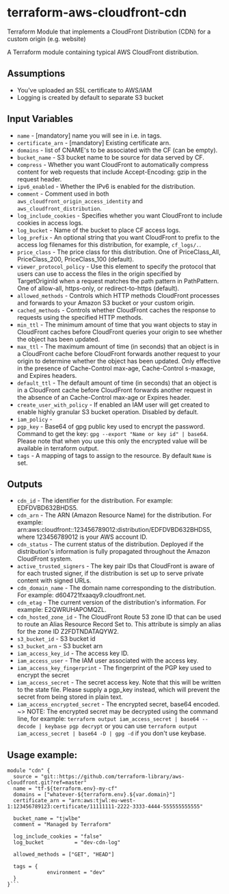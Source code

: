# terraform-aws-cloudfront-cdn

Terraform Module that implements a CloudFront Distribution (CDN) for a custom origin (e.g. website) 

A Terraform module containing typical AWS CloudFront distribution.

## Assumptions
* You've uploaded an SSL certificate to AWS/IAM
* Logging is created by default to separate S3 bucket

## Input Variables
* `name` - [mandatory] name you will see in i.e. in tags.
* `certificate_arn` - [mandatory] Existing certificate arn.
* `domains` - list of CNAME's to be associated with the CF (can be empty).
* `bucket_name` - S3 bucket name to be source for data served by CF.
* `compress` - Whether you want CloudFront to automatically compress content for web requests that include Accept-Encoding: gzip in the request header.
* `ipv6_enabled` - Whether the IPv6 is enabled for the distribution.
* `comment` - Comment used in both `aws_cloudfront_origin_access_identity` and `aws_cloudfront_distribution`.
* `log_include_cookies` - Specifies whether you want CloudFront to include cookies in access logs.
* `log_bucket` - Name of the bucket to place CF access logs.
* `log_prefix` - An optional string that you want CloudFront to prefix to the access log filenames for this distribution, for example, `cf_logs/.`.
* `price_class` - The price class for this distribution. One of PriceClass_All, PriceClass_200, PriceClass_100 (default).
* `viewer_protocol_policy` - Use this element to specify the protocol that users can use to access the files in the origin specified by TargetOriginId when a request matches the path pattern in PathPattern. One of allow-all, https-only, or redirect-to-https (default).
* `allowed_methods` - Controls which HTTP methods CloudFront processes and forwards to your Amazon S3 bucket or your custom origin.
* `cached_methods` - Controls whether CloudFront caches the response to requests using the specified HTTP methods.
* `min_ttl` - The minimum amount of time that you want objects to stay in CloudFront caches before CloudFront queries your origin to see whether the object has been updated.
* `max_ttl` - The maximum amount of time (in seconds) that an object is in a CloudFront cache before CloudFront forwards another request to your origin to determine whether the object has been updated. Only effective in the presence of Cache-Control max-age, Cache-Control s-maxage, and Expires headers.
* `default_ttl` - The default amount of time (in seconds) that an object is in a CloudFront cache before CloudFront forwards another request in the absence of an Cache-Control max-age or Expires header.
* `create_user_with_policy` - If enabled an IAM user will get created to enable highly granular S3 bucket operation. Disabled by default.
* `iam_policy` - 
* `pgp_key` - Base64 of gpg public key used to encrypt the password. Command to get the key: `gpg --export "Name or key id" | base64`. Please note that when you use this only the encrypted value will be available in terraform output.
* `tags` - A mapping of tags to assign to the resource. By default `Name` is set.

## Outputs
* `cdn_id` - The identifier for the distribution. For example: EDFDVBD632BHDS5.
* `cdn_arn` - The ARN (Amazon Resource Name) for the distribution. For example: arn:aws:cloudfront::123456789012:distribution/EDFDVBD632BHDS5, where 123456789012 is your AWS account ID.
* `cdn_status` - The current status of the distribution. Deployed if the distribution's information is fully propagated throughout the Amazon CloudFront system.
* `active_trusted_signers` - The key pair IDs that CloudFront is aware of for each trusted signer, if the distribution is set up to serve private content with signed URLs.
* `cdn_domain_name` - The domain name corresponding to the distribution. For example: d604721fxaaqy9.cloudfront.net.
* `cdn_etag` - The current version of the distribution's information. For example: E2QWRUHAPOMQZL.
* `cdn_hosted_zone_id` - The CloudFront Route 53 zone ID that can be used to route an Alias Resource Record Set to. This attribute is simply an alias for the zone ID Z2FDTNDATAQYW2.
* `s3_bucket_id` - S3 bucket id
* `s3_bucket_arn` - S3 bucket arn
* `iam_access_key_id` - The access key ID.
* `iam_access_user` - The IAM user associated with the access key.
* `iam_access_key_fingerprint` - The fingerprint of the PGP key used to encrypt the secret
* `iam_access_secret` - The secret access key. Note that this will be written to the state file. Please supply a pgp_key instead, which will prevent the secret from being stored in plain text.
* `iam_access_encrypted_secret` - The encrypted secret, base64 encoded. ~> NOTE: The encrypted secret may be decrypted using the command line, for example: `terraform output iam_access_secret | base64 --decode | keybase pgp decrypt` or you can use `terraform output iam_access_secret | base64 -D | gpg -d` if you don't use keybase.

## Usage example:
```
module "cdn" {
  source = "git::https://github.com/terraform-library/aws-cloudfront.git?ref=master"
  name = "tf-${terraform.env}-my-cf"
  domains = ["whatever-${terraform.env}.${var.domain}"]
  certificate_arn = "arn:aws:tjwl:eu-west-1:123456789123:certificate/11111111-2222-3333-4444-555555555555"

  bucket_name = "tjwlbe"
  comment = "Managed by Terraform"

  log_include_cookies = "false"
  log_bucket          = "dev-cdn-log"

  allowed_methods = ["GET", "HEAD"]

  tags = {
             environment = "dev"
  }
}```